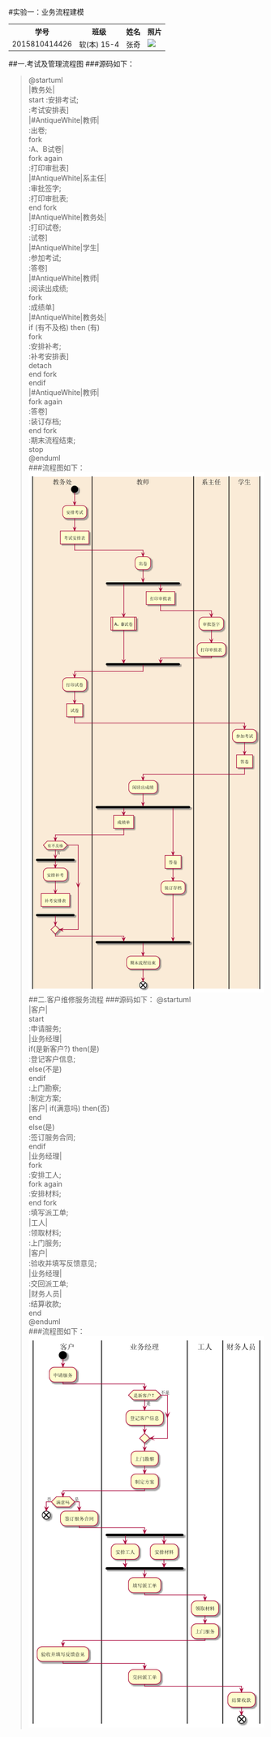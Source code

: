 #实验一：业务流程建模
<table>
<tr>
<th>学号</th>
<th>班级</th>
<th>姓名</th>
<th>照片</th>
</tr>
<tr>
<td>2015810414426</td>
<td>软(本) 15-4</td>
<td>张奇</td>
<td><image src="./my.png"></image></td>
</tr>
</table>

##一.考试及管理流程图
###源码如下：
>@startuml  
|教务处|  
start
:安排考试;  
:考试安排表]  
|#AntiqueWhite|教师|   
:出卷;  
fork  
:A、B试卷|  
fork again  
:打印审批表]  
|#AntiqueWhite|系主任|  
:审批签字;  
:打印审批表;  
end fork  
|#AntiqueWhite|教务处|  
:打印试卷;  
:试卷]  
|#AntiqueWhite|学生|  
:参加考试;  
:答卷]  
|#AntiqueWhite|教师|  
:阅读出成绩;  
fork  
:成绩单]  
|#AntiqueWhite|教务处|  
if (有不及格) then (有)  
fork  
:安排补考;  
:补考安排表]  
detach  
end fork  
endif  
|#AntiqueWhite|教师|  
fork again  
:答卷]  
:装订存档;  
end fork  
:期末流程结束;  
stop  
@enduml  
###流程图如下：
![](./flow1.png '描述')
##二.客户维修服务流程
###源码如下：
>@startuml  
|客户|  
start  
    :申请服务;  
|业务经理|  
if(是新客户?) then(是)  
    :登记客户信息;  
else(不是)  
endif  
    :上门勘察;  
    :制定方案;  
|客户|
if(满意吗) then(否)  
    end  
else(是)  
    :签订服务合同;  
endif  
|业务经理|  
fork  
    :安排工人;  
fork again  
    :安排材料;  
end fork  
    :填写派工单;  
|工人|  
    :领取材料;  
    :上门服务;  
|客户|  
    :验收并填写反馈意见;  
|业务经理|  
    :交回派工单;  
|财务人员|  
    :结算收款;  
end  
@enduml  
###流程图如下：
![](./flow2.png '描述')
